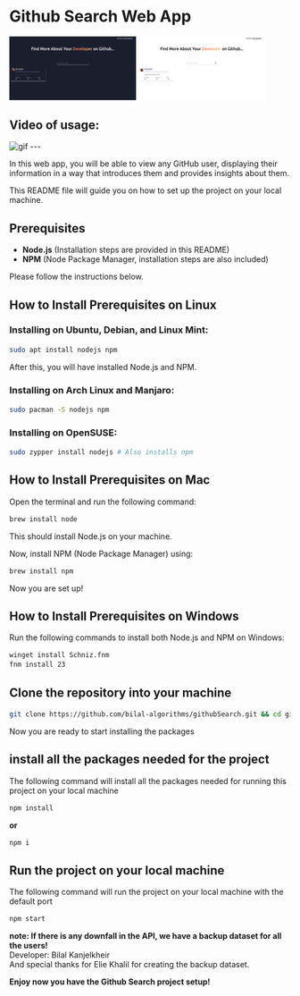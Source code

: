 # Github Search Web App

<p float="left">
    <img src="/dark-mode.png" width="45%" />
    <img src="/light-mode.png" width="45%" /> 
</p>

## Video of usage:
<img src="./githubSearch.gif" width="500px" height="300px" alt="gif" />
---

In this web app, you will be able to view any GitHub user, displaying their information in a way that introduces them and provides insights about them.  

This README file will guide you on how to set up the project on your local machine.  

## Prerequisites

- **Node.js** (Installation steps are provided in this README)
- **NPM** (Node Package Manager, installation steps are also included)

Please follow the instructions below.

## How to Install Prerequisites on Linux

### Installing on Ubuntu, Debian, and Linux Mint:
```bash
sudo apt install nodejs npm
```

After this, you will have installed Node.js and NPM.

### Installing on Arch Linux and Manjaro:
```bash
sudo pacman -S nodejs npm
```

### Installing on OpenSUSE:
```bash
sudo zypper install nodejs # Also installs npm
```

## How to Install Prerequisites on Mac

Open the terminal and run the following command:
```bash
brew install node
```

This should install Node.js on your machine.  

Now, install NPM (Node Package Manager) using:
```bash
brew install npm
```

Now you are set up!

## How to Install Prerequisites on Windows

Run the following commands to install both Node.js and NPM on Windows:
```bash
winget install Schniz.fnm
fnm install 23
```
## Clone the repository into your machine

```bash
git clone https://github.com/bilal-algorithms/githubSearch.git && cd githubSearch

```
Now you are ready to start installing the packages

## install all the packages needed for the project

The following command will install all the packages needed for running this project on your local machine

```bash
npm install
```
**or**
```bash
npm i
```
## Run the project on your local machine

The following command will run the project on your local machine with the default port

```bash
npm start
```
**note: If there is any downfall in the API, we have a backup dataset for all the users!** <br />
Developer: Bilal Kanjelkheir </br>
And special thanks for Elie Khalil for creating the backup dataset.

**Enjoy now you have the Github Search project setup!**
